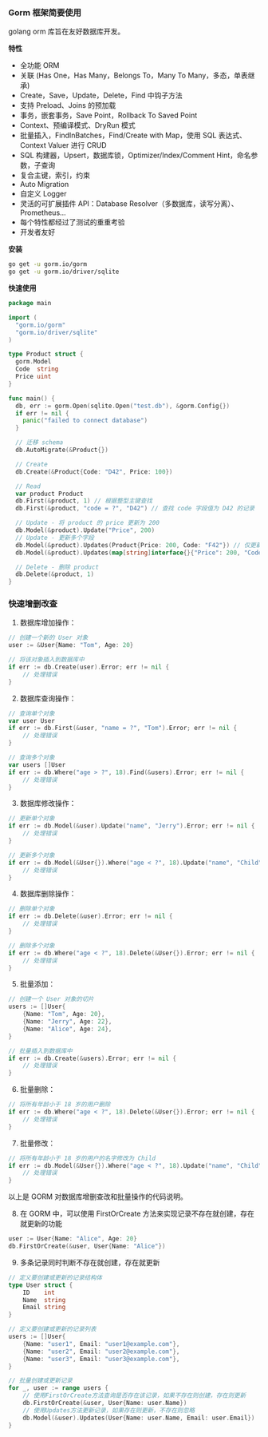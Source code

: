 
### Gorm 框架简要使用
golang orm 库旨在友好数据库开发。

**特性**  
- 全功能 ORM
- 关联 (Has One，Has Many，Belongs To，Many To Many，多态，单表继承)
- Create，Save，Update，Delete，Find 中钩子方法
- 支持 Preload、Joins 的预加载
- 事务，嵌套事务，Save Point，Rollback To Saved Point
- Context、预编译模式、DryRun 模式
- 批量插入，FindInBatches，Find/Create with Map，使用 SQL 表达式、Context Valuer 进行 CRUD
- SQL 构建器，Upsert，数据库锁，Optimizer/Index/Comment Hint，命名参数，子查询
- 复合主键，索引，约束
- Auto Migration
- 自定义 Logger
- 灵活的可扩展插件 API：Database Resolver（多数据库，读写分离）、Prometheus…
- 每个特性都经过了测试的重重考验
- 开发者友好

**安装**  
```bash
go get -u gorm.io/gorm
go get -u gorm.io/driver/sqlite
```

**快速使用**  
```go
package main

import (
  "gorm.io/gorm"
  "gorm.io/driver/sqlite"
)

type Product struct {
  gorm.Model
  Code  string
  Price uint
}

func main() {
  db, err := gorm.Open(sqlite.Open("test.db"), &gorm.Config{})
  if err != nil {
    panic("failed to connect database")
  }

  // 迁移 schema
  db.AutoMigrate(&Product{})

  // Create
  db.Create(&Product{Code: "D42", Price: 100})

  // Read
  var product Product
  db.First(&product, 1) // 根据整型主键查找
  db.First(&product, "code = ?", "D42") // 查找 code 字段值为 D42 的记录

  // Update - 将 product 的 price 更新为 200
  db.Model(&product).Update("Price", 200)
  // Update - 更新多个字段
  db.Model(&product).Updates(Product{Price: 200, Code: "F42"}) // 仅更新非零值字段
  db.Model(&product).Updates(map[string]interface{}{"Price": 200, "Code": "F42"})

  // Delete - 删除 product
  db.Delete(&product, 1)
}
```

### 快速增删改查
1. 数据库增加操作：

```go
// 创建一个新的 User 对象
user := &User{Name: "Tom", Age: 20}

// 将该对象插入到数据库中
if err := db.Create(user).Error; err != nil {
    // 处理错误
}
```

2. 数据库查询操作：

```go
// 查询单个对象
var user User
if err := db.First(&user, "name = ?", "Tom").Error; err != nil {
    // 处理错误
}

// 查询多个对象
var users []User
if err := db.Where("age > ?", 18).Find(&users).Error; err != nil {
    // 处理错误
}
```

3. 数据库修改操作：

```go
// 更新单个对象
if err := db.Model(&user).Update("name", "Jerry").Error; err != nil {
    // 处理错误
}

// 更新多个对象
if err := db.Model(&User{}).Where("age < ?", 18).Update("name", "Child").Error; err != nil {
    // 处理错误
}
```

4. 数据库删除操作：

```go
// 删除单个对象
if err := db.Delete(&user).Error; err != nil {
    // 处理错误
}

// 删除多个对象
if err := db.Where("age < ?", 18).Delete(&User{}).Error; err != nil {
    // 处理错误
}
```

5. 批量添加：

```go
// 创建一个 User 对象的切片
users := []User{
    {Name: "Tom", Age: 20},
    {Name: "Jerry", Age: 22},
    {Name: "Alice", Age: 24},
}

// 批量插入到数据库中
if err := db.Create(&users).Error; err != nil {
    // 处理错误
}
```

6. 批量删除：

```go
// 将所有年龄小于 18 岁的用户删除
if err := db.Where("age < ?", 18).Delete(&User{}).Error; err != nil {
    // 处理错误
}
```

7. 批量修改：

```go
// 将所有年龄小于 18 岁的用户的名字修改为 Child
if err := db.Model(&User{}).Where("age < ?", 18).Update("name", "Child").Error; err != nil {
    // 处理错误
}
```

以上是 GORM 对数据库增删查改和批量操作的代码说明。

8. 在 GORM 中，可以使用 FirstOrCreate 方法来实现记录不存在就创建，存在就更新的功能

```go
user := User{Name: "Alice", Age: 20}
db.FirstOrCreate(&user, User{Name: "Alice"})
```

9. 多条记录同时判断不存在就创建，存在就更新
```go
// 定义要创建或更新的记录结构体
type User struct {
    ID    int
    Name  string
    Email string
}

// 定义要创建或更新的记录列表
users := []User{
    {Name: "user1", Email: "user1@example.com"},
    {Name: "user2", Email: "user2@example.com"},
    {Name: "user3", Email: "user3@example.com"},
}

// 批量创建或更新记录
for _, user := range users {
    // 使用FirstOrCreate方法查询是否存在该记录，如果不存在则创建，存在则更新
    db.FirstOrCreate(&user, User{Name: user.Name})
    // 使用Updates方法更新记录，如果存在则更新，不存在则忽略
    db.Model(&user).Updates(User{Name: user.Name, Email: user.Email})
}
```

